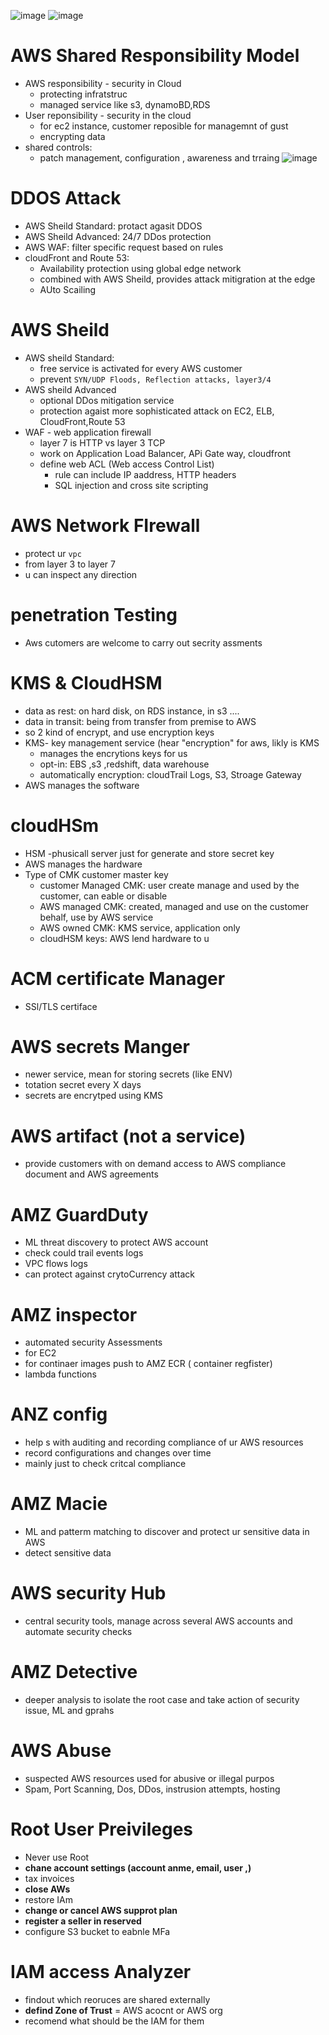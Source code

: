 ![image](https://github.com/NghiaDangTran/AWS-Certified-Cloud-Practitioner-CLF-C01/assets/33323750/942b874e-ebc2-4107-aa4c-af8610691725)
![image](https://github.com/NghiaDangTran/AWS-Certified-Cloud-Practitioner-CLF-C01/assets/33323750/b3f4d674-c057-4206-9845-0422d2fd74d8)

# AWS Shared Responsibility Model
 - AWS responsibility - security in Cloud
     - protecting infratstruc
     - managed service like s3, dynamoBD,RDS
 - User reponsibility - security in the cloud
     - for ec2 instance, customer reposible for managemnt of gust
     - encrypting data
 - shared controls:
     - patch management, configuration , awareness and trraing
 ![image](https://github.com/NghiaDangTran/AWS-Certified-Cloud-Practitioner-CLF-C01/assets/33323750/57c95550-f3f1-46e5-b9d0-727abb0d1159)

# DDOS Attack
 - AWS Sheild Standard: protact agasit DDOS
 - AWS Sheild Advanced: 24/7 DDos protection
 - AWS WAF: filter specific request based on rules
 - cloudFront and Route 53:
     - Availability protection using global edge network
     - combined with AWS Sheild, provides attack mitigration at the edge
     - AUto Scailing
# AWS Sheild
 - AWS sheild Standard:
     - free service is activated for every AWS customer
     - prevent `SYN/UDP Floods, Reflection attacks, layer3/4`
 - AWS sheild Advanced
     - optional DDos mitigation service
     - protection agaist more sophisticated attack on EC2, ELB, CloudFront,Route 53
 - WAF - web application firewall
     - layer 7 is HTTP vs layer 3 TCP
     - work on Application Load Balancer, APi Gate way, cloudfront
     - define web ACL (Web access Control List)
         - rule can include IP aaddress, HTTP headers
         - SQL injection and cross site scripting
# AWS Network FIrewall
 - protect ur `vpc`
 - from layer 3 to layer 7
 - u can inspect any direction
# penetration Testing
 - Aws cutomers are welcome to carry out secrity assments
# KMS & CloudHSM
 - data as rest: on hard disk, on RDS instance, in s3 ....
 - data in transit: being from transfer from premise to AWS
 - so 2 kind of encrypt, and use encryption keys
 - KMS- key management service (hear "encryption" for aws, likly is KMS
   - manages the encrytions keys for us
   - opt-in: EBS ,s3 ,redshift, data warehouse
   - automatically encryption: cloudTrail Logs, S3, Stroage Gateway
 - AWS manages the software
# cloudHSm
 - HSM -phusicall server just for generate and store secret key
 - AWS manages the hardware
 - Type of CMK  customer master key
    - customer Managed CMK: user create manage and used by the customer, can eable or disable
    - AWS managed CMK: created, managed and use on the customer behalf, use by AWS service
    - AWS owned CMK: KMS service, application only
    - cloudHSM keys: AWS lend hardware to u
# ACM certificate Manager
 - SSl/TLS certiface
# AWS secrets Manger
 - newer service, mean for storing secrets (like ENV)
 - totation secret every X days
 - secrets are encrytped using KMS
# AWS artifact (not a service)
 - provide customers with on demand access to AWS compliance document  and AWS agreements
# AMZ GuardDuty
 - ML threat discovery to protect AWS account
  - check could trail events logs
  - VPC flows logs
  - can protect against crytoCurrency attack
# AMZ inspector
 - automated security Assessments
 -  for EC2
 -  for continaer images push to AMZ ECR ( container regfister)
 -  lambda functions
# ANZ config
 - help s with auditing and recording compliance of ur AWS resources
 - record configurations and changes over time
 - mainly just to check critcal compliance
# AMZ Macie
 - ML and patterm matching to discover and protect ur sensitive data in AWS
 - detect sensitive data
# AWS security Hub
 - central security tools, manage across several AWS accounts and automate security checks
# AMZ Detective
 - deeper analysis to isolate the root case and take action of security issue, ML and gprahs
# AWS Abuse
 - suspected AWS resources used for abusive or illegal purpos
 - Spam, Port Scanning, Dos, DDos, instrusion attempts, hosting
# Root User Preivileges
 - Never use Root
 - **chane account settings (account anme, email, user ,)**
 - tax invoices
 - **close AWs**
 - restore IAm
 - **change or cancel AWS supprot plan**
 - **register a seller in reserved**
 - configure S3 bucket to eabnle MFa
# IAM access Analyzer
 - findout which reoruces are shared externally
 - **defind Zone of Trust** = AWS acocnt or AWS org
 - recomend what should be the IAM for them
